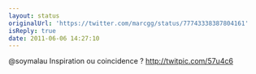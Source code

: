 ```yaml
---
layout: status
originalUrl: 'https://twitter.com/marcgg/status/77743338387804161'
isReply: true
date: 2011-06-06 14:27:10
---
```


@soymalau Inspiration ou coincidence ?  http://twitpic.com/57u4c6
